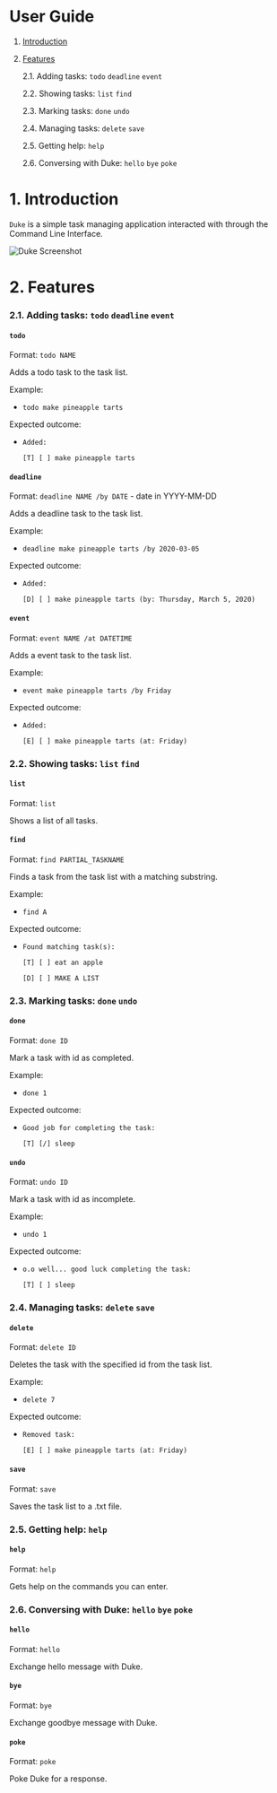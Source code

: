 # User Guide

1. [Introduction](#1-introduction)
    
2. [Features](#2-features)
    
    2.1. Adding tasks: `todo` `deadline` `event`
    
    2.2. Showing tasks: `list` `find`
    
    2.3. Marking tasks: `done` `undo`
    
    2.4. Managing tasks: `delete` `save`
    
    2.5. Getting help: `help`
    
    2.6. Conversing with Duke: `hello` `bye` `poke`
    
# 1. Introduction

`Duke` is a simple task managing application interacted with through the Command Line Interface.

![Duke Screenshot](/docs/Ui.png)

# 2. Features 

### 2.1. Adding tasks: `todo` `deadline` `event`

#### `todo`

Format: `todo NAME`

Adds a todo task to the task list.

Example:
 
* `todo make pineapple tarts`

Expected outcome:

* `Added:`

    `[T] [ ] make pineapple tarts`

#### `deadline`

Format: `deadline NAME /by DATE` - date in YYYY-MM-DD

Adds a deadline task to the task list.

Example:
 
* `deadline make pineapple tarts /by 2020-03-05`

Expected outcome:

* `Added:`

    `[D] [ ] make pineapple tarts (by: Thursday, March 5, 2020)`
    
#### `event`
    
Format: `event NAME /at DATETIME`

Adds a event task to the task list.

Example:
 
* `event make pineapple tarts /by Friday`

Expected outcome:

* `Added:`

    `[E] [ ] make pineapple tarts (at: Friday)`
    
    
### 2.2. Showing tasks: `list` `find`  
    
#### `list`
    
Format: `list`

Shows a list of all tasks.

#### `find`

Format: `find PARTIAL_TASKNAME`

Finds a task from the task list with a matching substring.

Example:
 
* `find A`

Expected outcome:

* `Found matching task(s):`

    `[T] [ ] eat an apple`
    
    `[D] [ ] MAKE A LIST`
    
### 2.3. Marking tasks: `done` `undo`

#### `done`

Format: `done ID`

Mark a task with id as completed.

Example:
 
* `done 1`

Expected outcome:

* `Good job for completing the task:`

    `[T] [/] sleep`

#### `undo`

Format: `undo ID`

Mark a task with id as incomplete.

Example:
 
* `undo 1`

Expected outcome:

* `o.o well... good luck completing the task:`

    `[T] [ ] sleep`

### 2.4. Managing tasks: `delete` `save`

#### `delete`

Format: `delete ID`

Deletes the task with the specified id from the task list.

Example:
 
* `delete 7`

Expected outcome:

* `Removed task:`

    `[E] [ ] make pineapple tarts (at: Friday)`

#### `save`

Format: `save`

Saves the task list to a .txt file.

### 2.5. Getting help: `help`

#### `help`

Format: `help`

Gets help on the commands you can enter.

### 2.6. Conversing with Duke: `hello` `bye` `poke`

#### `hello`

Format: `hello`

Exchange hello message with Duke.

#### `bye`

Format: `bye`

Exchange goodbye message with Duke.

#### `poke`

Format: `poke`

Poke Duke for a response.
